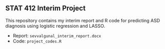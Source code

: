 ## STAT 412 Interim Project

This repository contains my interim report and R code for predicting ASD diagnosis using logistic regression and LASSO.

- Report: `sevvalgunal_interim_report.docx`
- Code: `project_codes.R`
